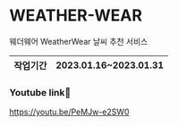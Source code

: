 # WEATHER-WEAR
웨더웨어 WeatherWear 날씨 추천 서비스


|작업기간|2023.01.16~2023.01.31|
|---|---|

### Youtube link📎
https://youtu.be/PeMJw-e2SW0
